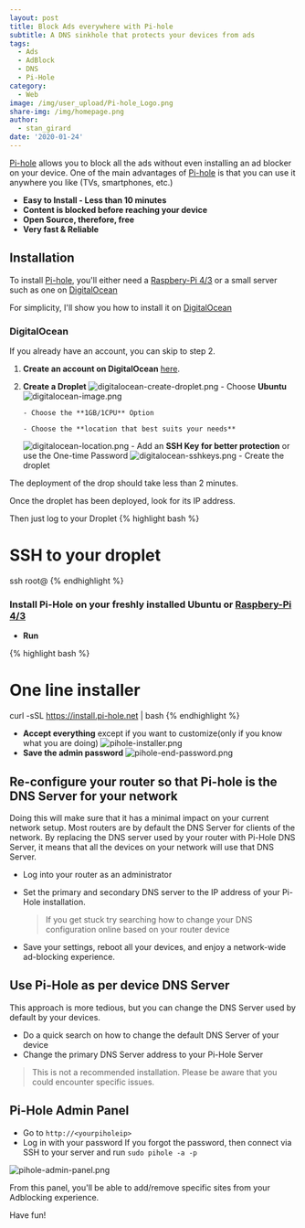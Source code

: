 ```yaml
---
layout: post
title: Block Ads everywhere with Pi-hole
subtitle: A DNS sinkhole that protects your devices from ads
tags:
  - Ads
  - AdBlock
  - DNS
  - Pi-Hole
category:
  - Web
image: /img/user_upload/Pi-hole_Logo.png
share-img: /img/homepage.png
author:
  - stan_girard
date: '2020-01-24'
---
```

[Pi-hole](https://pi-hole.net/) allows you to block all the ads without even installing an ad blocker on your device.  One of the main advantages of [Pi-hole](https://pi-hole.net/) is that you can use it anywhere you like (TVs, smartphones, etc.)

* **Easy to Install - Less than 10 minutes**
* **Content is blocked before reaching your device**
* **Open Source, therefore, free**
* **Very fast & Reliable**

## Installation

To install [Pi-hole](https://pi-hole.net/), you'll either need a [Raspbery-Pi 4/3](https://amzn.to/38InYI1) or a small server such as one on [DigitalOcean](https://m.do.co/c/f9dca2b1ecc8)

For simplicity, I'll show you how to install it on [DigitalOcean](https://m.do.co/c/f9dca2b1ecc8)

### DigitalOcean

If you already have an account, you can skip to step 2.

1. **Create an account on DigitalOcean** [here](https://m.do.co/c/f9dca2b1ecc8).
2. **Create a Droplet** ![digitalocean-create-droplet.png]({{site.baseurl}}/img/user_upload/digitalocean-create-droplet.png)     - Choose **Ubuntu** ![digitalocean-image.png]({{site.baseurl}}/img/user_upload/digitalocean-image.png)

   ```
   - Choose the **1GB/1CPU** Option
   ```

   ```
   - Choose the **location that best suits your needs**
   ```

   ![digitalocean-location.png]({{site.baseurl}}/img/user_upload/digitalocean-location.png)     - Add an **SSH Key for better protection** or use the One-time Password ![digitalocean-sshkeys.png]({{site.baseurl}}/img/user_upload/digitalocean-sshkeys.png)     - Create the droplet
       

The deployment of the drop should take less than 2 minutes.

Once the droplet has been deployed, look for its IP address.

Then just log to your Droplet {% highlight bash %}

# SSH to your droplet

ssh root@<ipaddress> {% endhighlight %}

### Install Pi-Hole on your freshly installed Ubuntu or [Raspbery-Pi 4/3](https://amzn.to/38InYI1)

* **Run**

{% highlight bash %}

# One line installer

 curl -sSL https://install.pi-hole.net | bash {% endhighlight %}

* **Accept everything** except if you want to customize(only if you know what you are doing) ![pihole-installer.png]({{site.baseurl}}/img/user_upload/pihole-installer.png)   
* **Save the admin password** ![pihole-end-password.png]({{site.baseurl}}/img/user_upload/pihole-end-password.png)

## Re-configure your router so that Pi-hole is the DNS Server for your network

Doing this will make sure that it has a minimal impact on your current network setup. Most routers are by default the DNS Server for clients of the network. By replacing the DNS server used by your router with Pi-Hole DNS Server, it means that all the devices on your network will use that DNS Server.

* Log into your router as an administrator
* Set the primary and secondary DNS server to the IP address of your Pi-Hole installation.

  > If you get stuck try searching how to change your DNS configuration online based on your router device
* Save your settings, reboot all your devices, and enjoy a network-wide ad-blocking experience.

## Use Pi-Hole as per device DNS Server

This approach is more tedious, but you can change the DNS Server used by default by your devices.

* Do a quick search on how to change the default DNS Server of your device
* Change the primary DNS Server address to your Pi-Hole Server

> This is not a recommended installation. Please be aware that you could encounter specific issues.

## **Pi-Hole Admin Panel**

* Go to `http://<yourpiholeip>`
* Log in with your password If you forgot the password, then connect via SSH to your server and run `sudo pihole -a -p`

![pihole-admin-panel.png]({{site.baseurl}}/img/user_upload/pihole-admin-panel.png)

From this panel, you'll be able to add/remove specific sites from your Adblocking experience.

Have fun!
